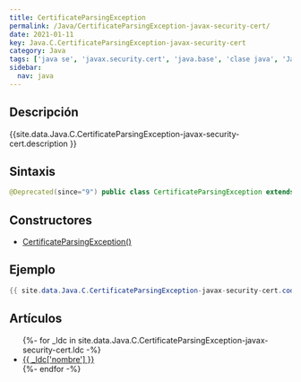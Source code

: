 ```yaml
---
title: CertificateParsingException
permalink: /Java/CertificateParsingException-javax-security-cert/
date: 2021-01-11
key: Java.C.CertificateParsingException-javax-security-cert
category: Java
tags: ['java se', 'javax.security.cert', 'java.base', 'clase java', 'Java 1.4']
sidebar: 
  nav: java
---
```


## Descripción
{{site.data.Java.C.CertificateParsingException-javax-security-cert.description }}

## Sintaxis
~~~java
@Deprecated(since="9") public class CertificateParsingException extends CertificateException
~~~

## Constructores
* [CertificateParsingException()](/Java/CertificateParsingException-javax-security-cert/CertificateParsingException/)

## Ejemplo
~~~java
{{ site.data.Java.C.CertificateParsingException-javax-security-cert.code}}
~~~

## Artículos
<ul>
{%- for _ldc in site.data.Java.C.CertificateParsingException-javax-security-cert.ldc -%}
   <li>
       <a href="{{_ldc['url'] }}">{{ _ldc['nombre'] }}</a>
   </li>
{%- endfor -%}
</ul>
